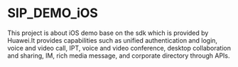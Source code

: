 # SIP_DEMO_iOS
This project is about iOS demo base on the sdk which is provided by Huawei.It provides capabilities such as unified authentication and login, voice and video call, IPT, voice and video conference, desktop collaboration and sharing, IM, rich media message, and corporate directory through APIs.
